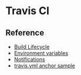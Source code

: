 Travis CI
===

Reference
---

- [Build Lifecycle](https://docs.travis-ci.com/user/customizing-the-build/#The-Build-Lifecycle)
- [Environment variables](https://docs.travis-ci.com/user/environment-variables/#Defining-public-variables-in-.travis.yml)
- [Notifications](https://docs.travis-ci.com/user/notifications/)
- [travis.yml anchor sample](https://github.com/travis-ci/cat-party/blob/master/.travis.yml)
